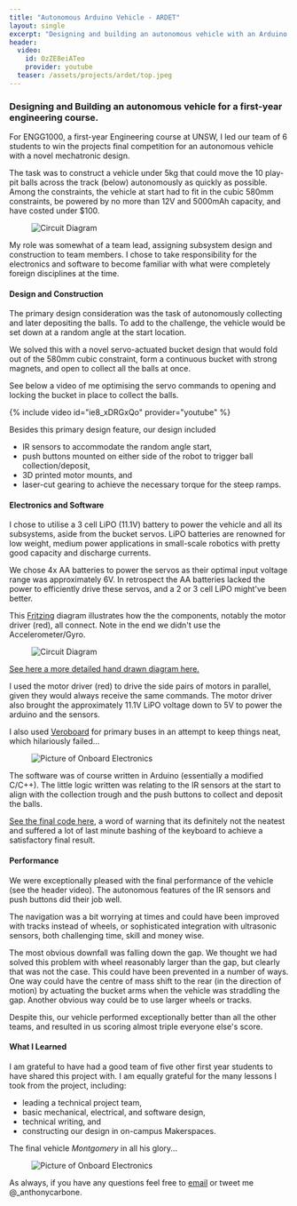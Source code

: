 ```yaml
---
title: "Autonomous Arduino Vehicle - ARDET"
layout: single
excerpt: "Designing and building an autonomous vehicle with an Arduino to navigate a challenging track and collect and deposit play-pit balls."
header:
  video:
    id: OzZE8eiATeo
    provider: youtube
  teaser: /assets/projects/ardet/top.jpeg
---
```


### Designing and Building an autonomous vehicle for a first-year engineering course.

For ENGG1000, a first-year Engineering course at UNSW, I led our team of 6 students to win the projects final competition for an autonomous vehicle with a novel mechatronic design.

The task was to construct a vehicle under 5kg that could move the 10 play-pit balls across the track (below) autonomously as quickly as possible. Among the constraints, the vehicle at start had to fit in the cubic 580mm constraints, be powered by no more than 12V and 5000mAh capacity, and have costed under $100.

<figure>
  <img src="{{ '/assets/projects/ardet/track.jpg' | relative_url }}" alt="Circuit Diagram">
</figure> 

My role was somewhat of a team lead, assigning subsystem design and construction to team members. I chose to take responsibility for the electronics and software to become familiar with what were completely foreign disciplines at the time.

#### Design and Construction
The primary design consideration was the task of autonomously collecting and later depositing the balls. To add to the challenge, the vehicle would be set down at a random angle at the start location.

We solved this with a novel servo-actuated bucket design that would fold out of the 580mm cubic constraint, form a continuous bucket with strong magnets, and open to collect all the balls at once.

See below a video of me optimising the servo commands to opening and locking the bucket in place to collect the balls.

{% include video id="ie8_xDRGxQo" provider="youtube" %}

Besides this primary design feature, our design included
- IR sensors to accommodate the random angle start,
- push buttons mounted on either side of the robot to trigger ball collection/deposit,
- 3D printed motor mounts, and
- laser-cut gearing to achieve the necessary torque for the steep ramps.

#### Electronics and Software

I chose to utilise a 3 cell LiPO (11.1V) battery to power the vehicle and all its subsystems, aside from the bucket servos. LiPO batteries are renowned for low weight, medium power applications in small-scale robotics with pretty good capacity and discharge currents.

We chose 4x AA batteries to power the servos as their optimal input voltage range was approximately 6V. In retrospect the AA batteries lacked the power to efficiently drive these servos, and a 2 or 3 cell LiPO might've been better.

This [Fritzing](https://fritzing.org/download/) diagram illustrates how the the components, notably the motor driver (red), all connect. Note in the end we didn't use the Accelerometer/Gyro.

<figure>
  <img src="{{ '/assets/projects/ardet/circuit.jpg' | relative_url }}" alt="Circuit Diagram">
</figure>

[See here a more detailed hand drawn diagram here.](/assets/projects/ardet/big_circuit.jpg)

I used the motor driver (red) to drive the side pairs of motors in parallel, given they would always receive the same commands. The motor driver also brought the approximately 11.1V LiPO voltage down to 5V to power the arduino and the sensors.

I also used [Veroboard](https://en.wikipedia.org/wiki/Veroboard) for primary buses in an attempt to keep things neat, which hilariously failed...

<figure>
    <img src="{{ '/assets/projects/ardet/electronics.jpeg' | relative_url }}" alt="Picture of Onboard Electronics">
</figure>

The software was of course written in Arduino (essentially a modified C/C++). The little logic written was relating to the IR sensors at the start to align with the collection trough and the push buttons to collect and deposit the balls. 

[See the final code here](https://github.com/anthonycarbone/anthonycarbone.github.io/assets/projects/ardet/final_code.ino), a word of warning that its definitely not the neatest and suffered a lot of last minute bashing of the keyboard to achieve a satisfactory final result.

#### Performance
We were exceptionally pleased with the final performance of the vehicle (see the header video). The autonomous features of the IR sensors and push buttons did their job well.

The navigation was a bit worrying at times and could have been improved with tracks instead of wheels, or sophisticated integration with ultrasonic sensors, both challenging time, skill and money wise.

The most obvious downfall was falling down the gap. We thought we had solved this problem with wheel reasonably larger than the gap, but clearly that was not the case. This could have been prevented in a number of ways. One way could have the centre of mass shift to the rear (in the direction of motion) by actuating the bucket arms when the vehicle was straddling the gap. Another obvious way could be to use larger wheels or tracks.

Despite this, our vehicle performed exceptionally better than all the other teams, and resulted in us scoring almost triple everyone else's score.

#### What I Learned
I am grateful to have had a good team of five other first year students to have shared this project with. I am equally grateful for the many lessons I took from the project, including:
- leading a technical project team,
- basic mechanical, electrical, and software design,
- technical writing, and
- constructing our design in on-campus Makerspaces.

The final vehicle *Montgomery* in all his glory...
<figure>
    <img src="{{ '/assets/projects/ardet/top.jpeg' | relative_url }}" alt="Picture of Onboard Electronics">
</figure>

As always, if you have any questions feel free to [email](mailto:anthonydavidcarbone@gmail.com) or tweet me @_anthonycarbone.